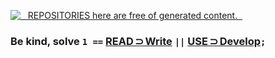 [![&nbsp;&nbsp;&nbsp;REPOSITORIES here are free of generated content.&nbsp;&nbsp;](https://github.com/Kyriosity/read-write/blob/main/README+/_rsc/_img/illus/AiFree/AI-free_900px.png)](https://github.com/Kyriosity/read-write/blob/main/README+/pencraft/README+/essays/README+/AI-2020s.md) 

### Be&nbsp;kind, solve <code><b>1</b> ==</code> [**READ&thinsp;⊃&thinsp;Write**](https://github.com/Kyriosity/read-write/blob/main/.github/README.md) <b>`||`</b> [**USE&thinsp;⊃&thinsp;Develop**](https://github.com/Kyriosity/use-dev/blob/main/.github/README.md)`;`

